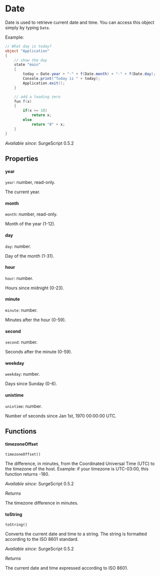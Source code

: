 Date
====

Date is used to retrieve current date and time. You can access this object simply by typing `Date`.

Example:

```cs
// What day is today?
object "Application"
{
    // show the day
	state "main"
	{
		today = Date.year + "-" + f(Date.month) + "-" + f(Date.day);
		Console.print("Today is " + today);
		Application.exit();
	}

    // add a leading zero
	fun f(x)
	{
		if(x >= 10)
			return x;
		else
			return "0" + x;
	}
}
```

*Available since:* SurgeScript 0.5.2

Properties
----------

#### year

`year`: number, read-only.

The current year.

#### month

`month`: number, read-only.

Month of the year (1-12).

#### day

`day`: number.

Day of the month (1-31).

#### hour

`hour`: number.

Hours since midnight (0-23).

#### minute

`minute`: number.

Minutes after the hour (0-59).

#### second

`second`: number.

Seconds after the minute (0-59).

#### weekday

`weekday`: number.

Days since Sunday (0-6).

#### unixtime

`unixtime`: number.

Number of seconds since Jan 1st, 1970 00:00:00 UTC.

Functions
---------

#### timezoneOffset

`timezoneOffset()`

The difference, in minutes, from the Coordinated Universal Time (UTC) to the timezone of the host. Example: if your timezone is UTC-03:00, this function returns -180.

*Available since:* SurgeScript 0.5.2

*Returns*

The timezone difference in minutes.

#### toString

`toString()`

Converts the current date and time to a string. The string is formatted according to the ISO 8601 standard.

*Available since:* SurgeScript 0.5.2

*Returns*

The current date and time expressed according to ISO 8601.